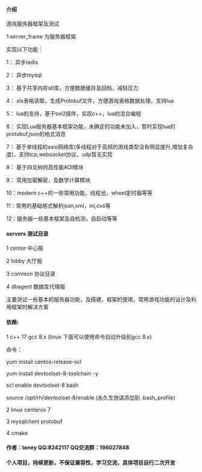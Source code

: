#### 介绍
游戏服务器框架及测试

1:server_frame 为服务器框架

实现以下功能：

1： 异步redis

2： 异步mysql

3： 基于共享内存stl库，方便数据缓存及回档，减轻压力

4： xls表格读取，生成Protobuf文件，方便游戏表格数据处理，支持lua

5： lua的支持，基于sol2插件，实现c++，lua的混合编程

6： 实现Lua服务器基本框架功能，未确定的功能未加入，暂时实现lua的protobuf,json的格式消息

7： 基于单线程的asio网络库(多线程对于高频的游戏类型没有明显提升,增加复杂度)，支持tcp,websocket协议，udp暂无实现

8： 基于四叉树的高性能AOI模块

9： 常用加密解密，及数学计算模块

10：modern c++的一些常用功能，线程池，wheel定时器等等

11：常用的基础格式解析json,xml，ini,cvs等

12：服务器一些基本框架及自检测，自启动等等


#### servers 测试目录
1 center 中心服

2 lobby  大厅服

3 common 协议目录

4 dbagent 数据库代理服

主要测试一些基本的服务器功能，及搭建，框架的使用，常用游戏功能的设计及利用框架的解决方案

#### 依赖:
1 c++ 17 gcc 8.x (linux 下面可以使用命令自动升级到gcc 8.x)

命令：

yum install centos-release-scl

yum install devtoolset-8-toolchain -y

scl enable devtoolset-8 bash

source /opt/rh/devtoolset-8/enable (永久生效请添加到 .bash_profile)

2 linux centeros 7

3 mysqlclient protobuf 

4 cmake


#### 作者：toney QQ:8242117 QQ交流群：196027848

#### 个人项目，持续更新，不保证兼容性，学习交流，具体项目自行二次开发



